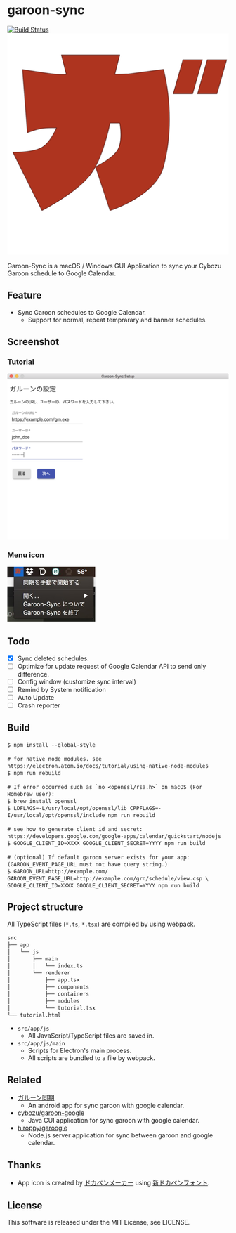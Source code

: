 # garoon-sync

[![Build Status](https://travis-ci.org/mtgto/garoon-sync.svg?branch=master)](https://travis-ci.org/mtgto/garoon-sync)
![App Icon](img/icon.png)

Garoon-Sync is a macOS / Windows GUI Application to sync your Cybozu Garoon schedule to Google Calendar.

## Feature

-   Sync Garoon schedules to Google Calendar.
    -   Support for normal, repeat temprarary and banner schedules.

## Screenshot

### Tutorial

![Tutorial window](img/tutorial.png)

### Menu icon

![Menu icon](img/menu.jpg)

## Todo

-   [x] Sync deleted schedules.
-   [ ] Optimize for update request of Google Calendar API to send only difference.
-   [ ] Config window (customize sync interval)
-   [ ] Remind by System notification
-   [ ] Auto Update
-   [ ] Crash reporter

## Build

```console
$ npm install --global-style

# for native node modules. see https://electron.atom.io/docs/tutorial/using-native-node-modules
$ npm run rebuild

# If error occurred such as `no <openssl/rsa.h>` on macOS (For Homebrew user):
$ brew install openssl
$ LDFLAGS=-L/usr/local/opt/openssl/lib CPPFLAGS=-I/usr/local/opt/openssl/include npm run rebuild

# see how to generate client id and secret: https://developers.google.com/google-apps/calendar/quickstart/nodejs
$ GOOGLE_CLIENT_ID=XXXX GOOGLE_CLIENT_SECRET=YYYY npm run build

# (optional) If default garoon server exists for your app: (GAROON_EVENT_PAGE_URL must not have query string.)
$ GAROON_URL=http://example.com/ GAROON_EVENT_PAGE_URL=http://example.com/grn/schedule/view.csp \
GOOGLE_CLIENT_ID=XXXX GOOGLE_CLIENT_SECRET=YYYY npm run build
```

## Project structure

All TypeScript files (`*.ts`, `*.tsx`) are compiled by using webpack.

```
src
├── app
│   └── js
│       ├── main
│       │   └── index.ts
│       └── renderer
│           ├── app.tsx
│           ├── components
│           ├── containers
│           ├── modules
│           └── tutorial.tsx
└── tutorial.html
```

-   `src/app/js`
    -   All JavaScript/TypeScript files are saved in.
-   `src/app/js/main`
    -   Scripts for Electron's main process.
    -   All scripts are bundled to a file by webpack.

## Related

-   [ガルーン同期](https://play.google.com/store/apps/details?id=com.forrep.calendar.sync&hl=ja)
    -   An android app for sync garoon with google calendar.
-   [cybozu/garoon-google](https://github.com/cybozu/garoon-google)
    -   Java CUI application for sync garoon with google calendar.
-   [hiroppy/garoogle](https://github.com/hiroppy/garoogle)
    -   Node.js server application for sync between garoon and google calendar.

## Thanks

-   App icon is created by [ドカベンメーカー](http://arkw.net/data/dokaben/) using [新ドカベンフォント](http://newdokabenfont.blog.jp/).

## License

This software is released under the MIT License, see LICENSE.
